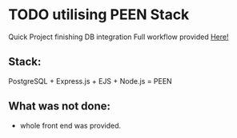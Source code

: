 # TODO utilising PEEN Stack
Quick Project finishing DB integration
Full workflow provided [Here!](PROCESS.MD)

## Stack:
PostgreSQL + Express.js + EJS + Node.js = PEEN

## What was not done:
- whole front end was provided.

